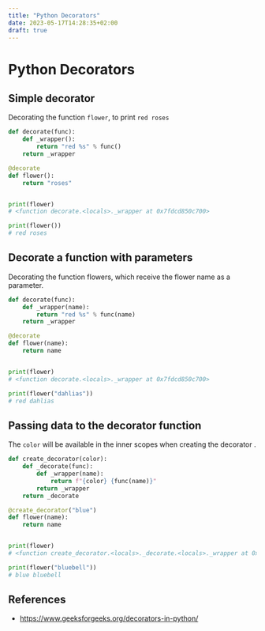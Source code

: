 ```yaml
---
title: "Python Decorators"
date: 2023-05-17T14:28:35+02:00
draft: true
---
```


# Python Decorators

## Simple decorator

Decorating the function `flower`, to print `red roses`

```python
def decorate(func):
    def _wrapper():
        return "red %s" % func()
    return _wrapper

@decorate
def flower():
    return "roses"


print(flower)
# <function decorate.<locals>._wrapper at 0x7fdcd850c700>

print(flower())
# red roses
```


## Decorate a function with parameters

Decorating the function flowers, which receive the flower name as a parameter.

```python
def decorate(func):
    def _wrapper(name):
        return "red %s" % func(name)
    return _wrapper

@decorate
def flower(name):
    return name


print(flower)
# <function decorate.<locals>._wrapper at 0x7fdcd850c700>

print(flower("dahlias"))
# red dahlias
```


## Passing data to the decorator function

The `color` will be available in the inner scopes when creating the decorator .

```python
def create_decorator(color):
    def _decorate(func):
        def _wrapper(name):
            return f"{color} {func(name)}"
        return _wrapper
    return _decorate

@create_decorator("blue")
def flower(name):
    return name


print(flower)
# <function create_decorator.<locals>._decorate.<locals>._wrapper at 0x7f360530c790>

print(flower("bluebell"))
# blue bluebell
```


## References

* https://www.geeksforgeeks.org/decorators-in-python/
